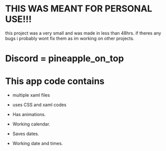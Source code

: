 # THIS WAS MEANT FOR PERSONAL USE!!!

this project was a very small and was made in less than 48hrs. if theres any bugs
i probably wont fix them as im working on other projects.


# Discord = pineapple_on_top

# This app code contains


- multiple xaml files
- uses CSS and xaml codes

- Has animations.
- Working calendar.
- Saves dates.
- Working date and times.
